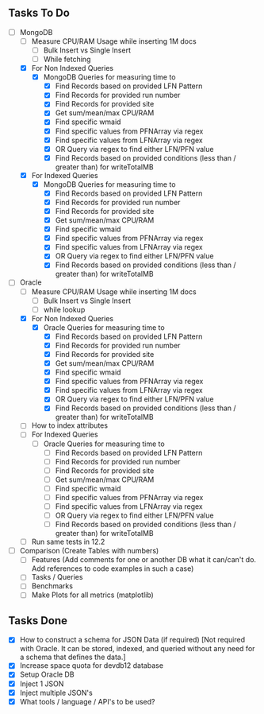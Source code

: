 ## Tasks To Do

- [ ] MongoDB
  - [ ] Measure CPU/RAM Usage while inserting 1M docs
    - [ ] Bulk Insert vs Single Insert
    - [ ] While fetching
  - [x] For Non Indexed Queries
    - [x] MongoDB Queries for measuring time to
      - [x] Find Records based on provided LFN Pattern
      - [x] Find Records for provided run number
      - [x] Find Records for provided site
      - [x] Get sum/mean/max CPU/RAM
      - [x] Find specific wmaid 
      - [x] Find specific values from PFNArray via regex
      - [x] Find specific values from LFNArray via regex
      - [x] OR Query via regex to find either LFN/PFN value
      - [x] Find Records based on provided conditions (less than / greater than) for writeTotalMB 
  - [x] For Indexed Queries
    - [x] MongoDB Queries for measuring time to
      - [x] Find Records based on provided LFN Pattern
      - [x] Find Records for provided run number
      - [x] Find Records for provided site
      - [x] Get sum/mean/max CPU/RAM
      - [x] Find specific wmaid 
      - [x] Find specific values from PFNArray via regex
      - [x] Find specific values from LFNArray via regex
      - [x] OR Query via regex to find either LFN/PFN value
      - [x] Find Records based on provided conditions (less than / greater than) for writeTotalMB 

- [ ] Oracle
  - [ ] Measure CPU/RAM Usage while inserting 1M docs
    - [ ] Bulk Insert vs Single Insert
    - [ ] while lookup
  - [x] For Non Indexed Queries
    - [x] Oracle Queries for measuring time to
      - [x] Find Records based on provided LFN Pattern
      - [x] Find Records for provided run number
      - [x] Find Records for provided site
      - [x] Get sum/mean/max CPU/RAM
      - [x] Find specific wmaid 
      - [x] Find specific values from PFNArray via regex
      - [x] Find specific values from LFNArray via regex
      - [x] OR Query via regex to find either LFN/PFN value
      - [x] Find Records based on provided conditions (less than / greater than) for writeTotalMB 
  - [ ] How to index attributes
  - [ ] For Indexed Queries
    - [ ] Oracle Queries for measuring time to
      - [ ] Find Records based on provided LFN Pattern
      - [ ] Find Records for provided run number
      - [ ] Find Records for provided site
      - [ ] Get sum/mean/max CPU/RAM
      - [ ] Find specific wmaid 
      - [ ] Find specific values from PFNArray via regex
      - [ ] Find specific values from LFNArray via regex
      - [ ] OR Query via regex to find either LFN/PFN value
      - [ ] Find Records based on provided conditions (less than / greater than) for writeTotalMB 
  - [ ] Run same tests in 12.2

- [ ] Comparison (Create Tables with numbers)
  - [ ] Features (Add comments for one or another DB what it can/can't do. Add references to code examples in such a case)
  - [ ] Tasks / Queries 
  - [ ] Benchmarks
  - [ ] Make Plots for all metrics (matplotlib)

## Tasks Done

- [x] How to construct a schema for JSON Data (if required) [Not required with Oracle. It can be stored, indexed, and queried without any need for a schema that defines the data.]
- [x] Increase space quota for devdb12 database
- [x] Setup Oracle DB
- [x] Inject 1 JSON
- [x] Inject multiple JSON's
- [x] What tools / language / API's to be used?
